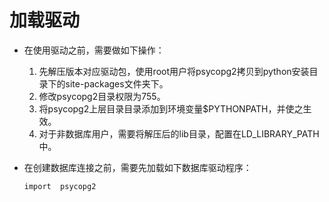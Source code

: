 # 加载驱动

-   在使用驱动之前，需要做如下操作：
    1.  先解压版本对应驱动包，使用root用户将psycopg2拷贝到python安装目录下的site-packages文件夹下。
    2.  修改psycopg2目录权限为755。
    3.  将psycopg2上层目录目录添加到环境变量$PYTHONPATH，并使之生效。
    4.  对于非数据库用户，需要将解压后的lib目录，配置在LD\_LIBRARY\_PATH中。

-   在创建数据库连接之前，需要先加载如下数据库驱动程序：

    ```
    import  psycopg2
    ```


